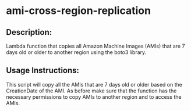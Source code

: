 # ami-cross-region-replication

## Description: 

 Lambda function that copies all Amazon Machine Images (AMIs) that are 7 days old or older to another region using the boto3 library.
 
 ## Usage Instructions:
 
 This script will copy all the AMIs that are 7 days old or older based on the CreationDate of the AMI. As before make sure that the function has the   necessary permissions to copy AMIs to another region and to access the AMIs.
